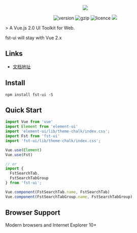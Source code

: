 <p align="center">
  <a href="https://forestxiecode.github.io/fst-ui/#/">
    <img src="https://i.postimg.cc/Gh5pLZ3G/logo-03.png">
  </a>
</p>

<p align="center">
  <img src="https://img.shields.io/npm/v/fst-ui?style=flat-square" alt="version">
  <img src="https://img.badgesize.io/https://unpkg.com/fst-ui/dist/fst-ui.umd.js?compression=gzip&label=gzip" alt="gzip" />
  <img src="https://img.shields.io/npm/l/fst-ui.svg" alt="licence">
  <a>
    <img src="https://app.travis-ci.com/forestxieCode/fst-ui.svg?branch=main">
  </a>
</p>
> A Vue.js 2.0 UI Toolkit for Web.

fst-ui will stay with Vue 2.x 

## Links
-  [文档地址](https://forestxiecode.github.io/fst-ui/)

## Install
```shell
npm install fst-ui -S
```

## Quick Start
``` javascript
import Vue from 'vue'
import Element from 'element-ui'
import 'element-ui/lib/theme-chalk/index.css';
import Fst from 'fst-ui'
import 'fst-ui/lib/theme-chalk/index.css';

Vue.use(Element)
Vue.use(Fst)

// or
import { 
  FstSearchTab, 
  FstSearchTabGroup 
} from 'fst-ui';

Vue.component(FstSearchTab.name, FstSearchTab)
Vue.component(FstSearchTabGroup.name, FstSearchTabGroup)
```

## Browser Support
Modern browsers and Internet Explorer 10+

